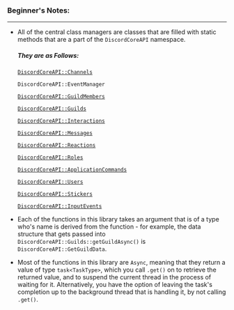 ### **Beginner's Notes:**
---
- All of the central class managers are classes that are filled with static methods that are a part of the `DiscordCoreAPI` namespace.
  ##### They are as Follows:
    [`DiscordCoreAPI::Channels`](https://github.com/RealTimeChris/DiscordCoreAPI/blob/main/Documentation-Examples.md#channel-stuff)
    
    `DiscordCoreAPI::EventManager`
    
    [`DiscordCoreAPI::GuildMembers`](https://github.com/RealTimeChris/DiscordCoreAPI/blob/main/Documentation-Examples.md#guildmember-stuff)
    
    [`DiscordCoreAPI::Guilds`](https://github.com/RealTimeChris/DiscordCoreAPI/blob/main/Documentation-Examples.md#guild-stuff)
    
    [`DiscordCoreAPI::Interactions`](https://github.com/RealTimeChris/DiscordCoreAPI/blob/main/Documentation-Examples.md#interaction-stuff)
    
    [`DiscordCoreAPI::Messages`](https://github.com/RealTimeChris/DiscordCoreAPI/blob/main/Documentation-Examples.md#message-stuff)
    
    [`DiscordCoreAPI::Reactions`](https://github.com/RealTimeChris/DiscordCoreAPI/blob/main/Documentation-Examples.md#reaction-stuff)
    
    [`DiscordCoreAPI::Roles`](https://github.com/RealTimeChris/DiscordCoreAPI/blob/main/Documentation-Examples.md#role-stuff)
    
    [`DiscordCoreAPI::ApplicationCommands`](https://github.com/RealTimeChris/DiscordCoreAPI/blob/main/Documentation-Examples.md#application-command-stuff)
    
    [`DiscordCoreAPI::Users`](https://github.com/RealTimeChris/DiscordCoreAPI/blob/main/Documentation-Examples.md#user-stuff)
    
    [`DiscordCoreAPI::Stickers`](https://github.com/RealTimeChris/DiscordCoreAPI/blob/main/Documentation-Examples.md#sticker-stuff)
    
    [`DiscordCoreAPI::InputEvents`](https://github.com/RealTimeChris/DiscordCoreAPI/blob/main/Documentation-Examples.md#input-event-stuff)
    
    
- Each of the functions in this library takes an argument that is of a type who's name is derived from the function - for example, the data structure that gets passed into `DiscordCoreAPI::Guilds::getGuildAsync()` is `DiscordCoreAPI::GetGuildData`.
- Most of the functions in this library are `Async`, meaning that they return a value of type `task<TaskType>`, which you call `.get()` on to retrieve the returned value, and to suspend the current thread in the process of waiting for it. Alternatively, you have the option of leaving the task's completion up to the background thread that is handling it, by not calling `.get()`.
